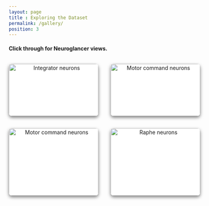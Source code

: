 ```yaml
--- 
layout: page
title : Exploring the Dataset 
permalink: /gallery/
position: 3
---
```


#### Click through for Neuroglancer views.

<style>
.gallery {
  display: grid;
  grid-template-columns: repeat(2, 1fr);  /* Exactly 2 columns */
  gap: 2rem;
  margin-top: 2rem;
  justify-items: center;
}

.card {
  max-width: 600px;
  border-radius: 8px;
  overflow: hidden;
  box-shadow: 0 4px 8px rgba(0, 0, 0, 0.5);
  background-color: white;
  transition: transform 0.2s ease;
  text-align: center;
  text-decoration: none;
}

.card:hover {
  transform: translateY(-4px);
}

.card img {
  width: 100%;
  display: block;
}

.card-body {
  padding: 1rem;
}

.card-title {
  font-weight: bold;
  font-size: 1.1rem;
  margin-bottom: 0.25rem;
  color: #222;
}

.card-text {
  font-size: 0.95rem;
  color: #666;
}
</style>

<div class="gallery">
  <a class="card" href="https://spelunker.cave-explorer.org/#!middleauth+https://global.daf-apis.com/nglstate/api/v1/4784619693015040" target="_blank">
    <img src="{{ 'assets/img/smi-cmi-mon-imi.png' | relative_url }}" alt="Integrator neurons">
    <div class="card-body">
      <div class="card-title">Integrator and Motion onset neurons </div>
      <div class="card-text">From Boulanger-Weill et al., 2025</div>
    </div>
  </a>

  <a class="card" href="https://spelunker.cave-explorer.org/#!middleauth+https://global.daf-apis.com/nglstate/api/v1/6690669807534080" target="_blank">
    <img src="{{ 'assets/img/rs.png' | relative_url }}" alt="Motor command neurons">
    <div class="card-body">
      <div class="card-title">Reticulospinal neurons</div>
      <div class="card-text">From Boulanger-Weill et al., 2025</div>
    </div>
  </a>

  <a class="card" href="https://spelunker.cave-explorer.org/#!middleauth+https://global.daf-apis.com/nglstate/api/v1/5782310145228800" target="_blank">
    <img src="{{ 'assets/img/glia.png' | relative_url }}" alt="Motor command neurons">
    <div class="card-body">
      <div class="card-title">Glia in the Optic tectum</div>
      <div class="card-text">Reconstructed by Jay Savaliya @ U. Regina</div>
    </div>
  </a>

  <a class="card" href="https://spelunker.cave-explorer.org/#!middleauth+https://global.daf-apis.com/nglstate/api/v1/6668149414952960" target="_blank">
    <img src="{{ 'assets/img/rgcs.png' | relative_url }}" alt="Raphe neurons">
    <div class="card-body">
      <div class="card-title">Retinal ganglion cells projecting to the Optic tectum</div>
      <div class="card-text">From Putti et al., 2025 - Reconstructed by Jay Savaliya @ U. Regina</div>
    </div>
  </a>
</div>
